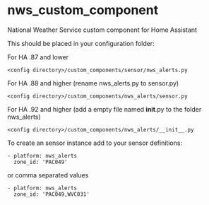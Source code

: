 # nws_custom_component
National Weather Service custom component for Home Assistant

This should be placed in your configuration folder:

For HA .87 and lower
```
<config directory>/custom_components/sensor/nws_alerts.py
```
For HA .88 and higher (rename nws_alerts.py to sensor.py)
```
<config directory>/custom_components/nws_alerts/sensor.py
```
For HA .92 and higher (add a empty file named __init__.py to the folder nws_alerts)
```
<config directory>/custom_components/nws_alerts/__init__.py
```

To create an sensor instance add to your sensor definitions:
```
- platform: nws_alerts
  zone_id: 'PAC049'
```
or comma separated values

```
- platform: nws_alerts
  zone_id: 'PAC049,WVC031'
```
